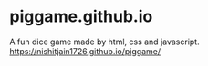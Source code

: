 # piggame.github.io
A fun dice game made by html, css and javascript.
<br>
https://nishitjain1726.github.io/piggame/
